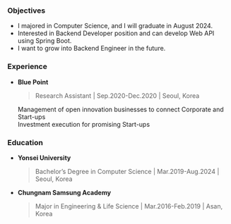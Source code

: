### Objectives
- I majored in Computer Science, and I will graduate in August 2024.
- Interested in Backend Developer position and can develop Web API using Spring Boot.
- I want to grow into Backend Engineer in the future.


### Experience

- **Blue Point**  
  > Research Assistant |  Sep.2020-Dec.2020  |  Seoul, Korea
  
  Management of open innovation businesses to connect Corporate and Start-ups  
  Investment execution for promising Start-ups


### Education

- **Yonsei University**
  > Bachelor’s Degree in Computer Science | Mar.2019-Aug.2024 | Seoul, Korea

- **Chungnam Samsung Academy**
  > Major in Engineering & Life Science | Mar.2016-Feb.2019 | Asan, Korea
